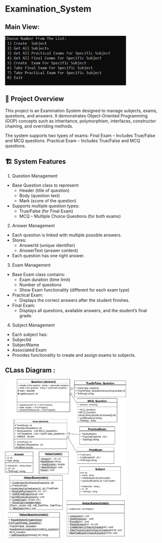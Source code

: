 # Examination_System
## Main View:

<img src="ExaminationSystemMain.png" alt="Examination System Diagram" width="400"/>

## 📘 Project Overview

This project is an Examination System designed to manage subjects, exams, questions, and answers. It demonstrates Object-Oriented Programming (OOP) concepts such as inheritance, polymorphism, interfaces, constructor chaining, and overriding methods.

The system supports two types of exams:
Final Exam – Includes True/False and MCQ questions.
Practical Exam – Includes True/False and MCQ questions.

## 🏗️ System Features

1. Question Management
  * Base Question class to represent:
    * Header (title of question)
    * Body (question text)
    * Mark (score of the question)
  * Supports multiple question types:
    * True/False (for Final Exam)  
    * MCQ – Multiple Choice Questions (for both exams)
2. Answer Management
  * Each question is linked with multiple possible answers.
  * Stores:
    * AnswerId (unique identifier)
    * AnswerText (answer content)
  * Each question has one right answer.
3. Exam Management
  * Base Exam class contains:
     * Exam duration (time limit)
     * Number of questions
     * Show Exam functionality (different for each exam type)
  * Practical Exam:
    * Displays the correct answers after the student finishes.
  * Final Exam:
    * Displays all questions, available answers, and the student’s final grade.
4. Subject Management
  * Each subject has:
   * SubjectId
   * SubjectName
   * Associated Exam
  * Provides functionality to create and assign exams to subjects.

## CLass Diagram :

<img src="ClassDiagram.drawio.png" alt="Examination System Diagram" width="400"/>
